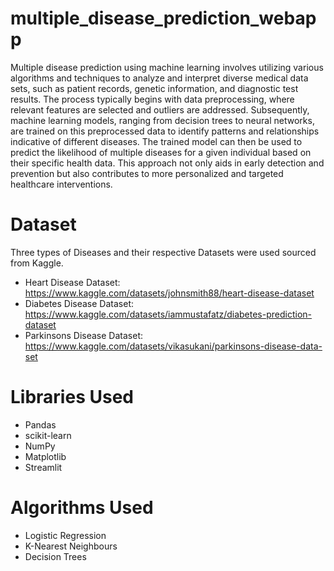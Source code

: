 # multiple_disease_prediction_webapp
Multiple disease prediction using machine learning involves utilizing various algorithms and techniques to analyze and interpret diverse medical data sets, such as patient records, genetic information, and diagnostic test results. The process typically begins with data preprocessing, where relevant features are selected and outliers are addressed. Subsequently, machine learning models, ranging from decision trees to neural networks, are trained on this preprocessed data to identify patterns and relationships indicative of different diseases. The trained model can then be used to predict the likelihood of multiple diseases for a given individual based on their specific health data. This approach not only aids in early detection and prevention but also contributes to more personalized and targeted healthcare interventions.

# Dataset
Three types of Diseases and their respective Datasets were used sourced from Kaggle.
- Heart Disease Dataset: https://www.kaggle.com/datasets/johnsmith88/heart-disease-dataset
- Diabetes Disease Dataset: https://www.kaggle.com/datasets/iammustafatz/diabetes-prediction-dataset
- Parkinsons Disease Dataset: https://www.kaggle.com/datasets/vikasukani/parkinsons-disease-data-set

# Libraries Used
- Pandas
- scikit-learn
- NumPy
- Matplotlib
- Streamlit

# Algorithms Used
- Logistic Regression
- K-Nearest Neighbours
- Decision Trees
